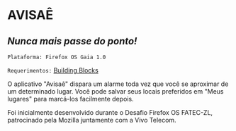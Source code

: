 # AVISAÊ
*Nunca mais passe do ponto!*
---
`Plataforma: Firefox OS Gaia 1.0`

`Requerimentos:` [Building Blocks](https://github.com/buildingfirefoxos/Building-Blocks)

O aplicativo "Avisaê" dispara um alarme toda vez que você se aproximar de um determinado lugar. Você pode salvar seus locais preferidos em "Meus lugares" para marcá-los facilmente depois. 

Foi inicialmente desenvolvido durante o Desafio Firefox OS FATEC-ZL, patrocinado pela Mozilla juntamente com a Vivo Telecom. 